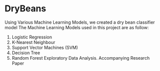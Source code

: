 # DryBeans
Using Various Machine Learning Models, we created a dry bean classifier model
The Machine Learning Models used in this project are as follow:
1.	Logistic Regression
2.	K-Nearest Neighbour
3.	Support Vector Machines (SVM)
4.	Decision Tree
5.	Random Forest
Exploratory Data Analysis.
Accompanying Research Paper

